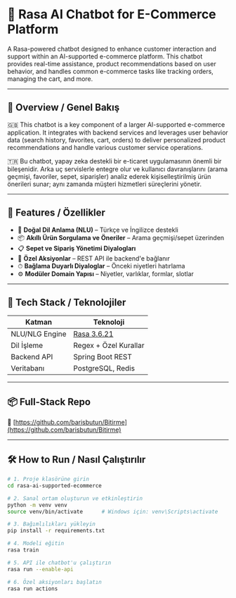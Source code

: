 # 🤖 Rasa AI Chatbot for E-Commerce Platform

A Rasa-powered chatbot designed to enhance customer interaction and support within an AI-supported e-commerce platform. This chatbot provides real-time assistance, product recommendations based on user behavior, and handles common e-commerce tasks like tracking orders, managing the cart, and more.

---

## 📌 Overview / Genel Bakış

🇬🇧 This chatbot is a key component of a larger AI-supported e-commerce application. It integrates with backend services and leverages user behavior data (search history, favorites, cart, orders) to deliver personalized product recommendations and handle various customer service operations.

🇹🇷 Bu chatbot, yapay zeka destekli bir e-ticaret uygulamasının önemli bir bileşenidir. Arka uç servislerle entegre olur ve kullanıcı davranışlarını (arama geçmişi, favoriler, sepet, siparişler) analiz ederek kişiselleştirilmiş ürün önerileri sunar; aynı zamanda müşteri hizmetleri süreçlerini yönetir.

---

## 🚀 Features / Özellikler

- 💬 **Doğal Dil Anlama (NLU)** – Türkçe ve İngilizce destekli  
- 📦 **Akıllı Ürün Sorgulama ve Öneriler** – Arama geçmişi/sepet üzerinden  
- 📋 **Sepet ve Sipariş Yönetimi Diyalogları**  
- 🤝 **Özel Aksiyonlar** – REST API ile backend'e bağlanır  
- ⏱ **Bağlama Duyarlı Diyaloglar** – Önceki niyetleri hatırlama  
- ⚙️ **Modüler Domain Yapısı** – Niyetler, varlıklar, formlar, slotlar  

---

## 🧱 Tech Stack / Teknolojiler

| Katman         | Teknoloji                |
|----------------|--------------------------|
| NLU/NLG Engine | [Rasa 3.6.21](https://rasa.com) |
| Dil İşleme     | Regex + Özel Kurallar |
| Backend API    | Spring Boot REST         |
| Veritabanı     | PostgreSQL, Redis        |

---

## 📦 Full-Stack Repo

🔗 [https://github.com/barisbutun/Bitirme](https://github.com/barisbutun/Bitirme)

---

## 🛠️ How to Run / Nasıl Çalıştırılır

```bash
# 1. Proje klasörüne girin
cd rasa-ai-supported-ecommerce

# 2. Sanal ortam oluşturun ve etkinleştirin
python -m venv venv
source venv/bin/activate      # Windows için: venv\Scripts\activate

# 3. Bağımlılıkları yükleyin
pip install -r requirements.txt

# 4. Modeli eğitin
rasa train

# 5. API ile chatbot'u çalıştırın
rasa run --enable-api

# 6. Özel aksiyonları başlatın
rasa run actions
